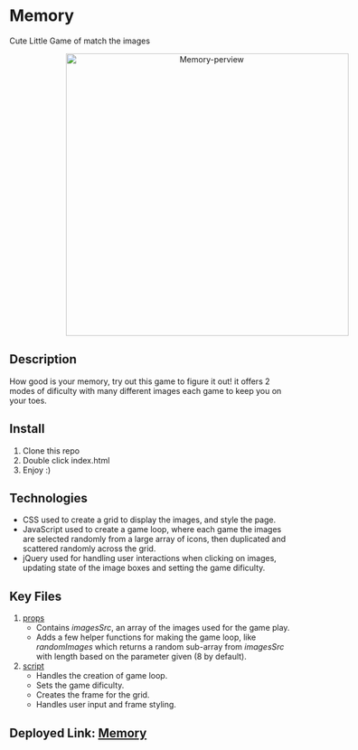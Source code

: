 # Memory

Cute Little Game of match the images

<div style="text-align:center">
    <a align="center" href="https://memory-game-1.herokuapp.com/index.html">
        <img src="header.gif" width="500" style="margin-left:100px;" align="center" alt="Memory-perview"/>
    </a>
</div>

## Description

How good is your memory, try out this game to figure it out! it offers 2 modes of dificulty with many
different images each game to keep you on your toes.

## Install

1. Clone this repo
2. Double click index.html
3. Enjoy :\)

## Technologies

- CSS used to create a grid to display the images, and style the page.
- JavaScript used to create a game loop, where each game the images are selected randomly from a large array of icons, then duplicated and scattered randomly across the grid.
- jQuery used for handling user interactions when clicking on images, updating state of the image boxes and setting the game dificulty.

## Key Files

1. [props](https://github.com/RamiOkkeh/Memory-Card-Game/blob/master/props.js)
   - Contains _imagesSrc_, an array of the images used for the game play.
   - Adds a few helper functions for making the game loop, like _randomImages_ which returns a random sub-array from _imagesSrc_ with length based on the parameter given \(8 by default\).
2. [script](https://github.com/RamiOkkeh/Memory-Card-Game/blob/master/script.js)
   - Handles the creation of game loop.
   - Sets the game dificulty.
   - Creates the frame for the grid.
   - Handles user input and frame styling.

## Deployed Link: [Memory](https://memory-game-1.herokuapp.com/index.html)
